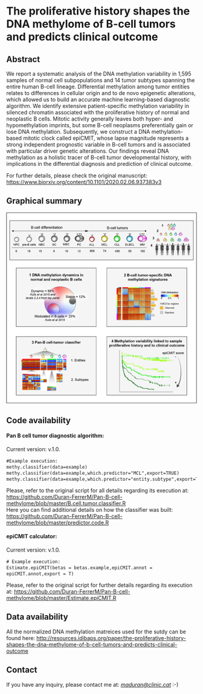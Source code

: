 # The proliferative history shapes the DNA methylome of B-cell tumors and predicts clinical outcome

## Abstract
We report a systematic analysis of the DNA methylation variability in 1,595 samples of normal cell subpopulations and 14 tumor subtypes spanning the entire human B-cell lineage. Differential methylation among tumor entities relates to differences in cellular origin and to de novo epigenetic alterations, which allowed us to build an accurate machine learning-based diagnostic algorithm. We identify extensive patient-specific methylation variability in silenced chromatin associated with the proliferative history of normal and neoplastic B cells. Mitotic activity generally leaves both hyper- and hypomethylation imprints, but some B-cell neoplasms preferentially gain or lose DNA methylation. Subsequently, we construct a DNA methylation-based mitotic clock called epiCMIT, whose lapse magnitude represents a strong independent prognostic variable in B-cell tumors and is associated with particular driver genetic alterations. Our findings reveal DNA methylation as a holistic tracer of B-cell tumor developmental history, with implications in the differential diagnosis and prediction of clinical outcome.

For further details, please check the original manuscript: https://www.biorxiv.org/content/10.1101/2020.02.06.937383v3

## Graphical summary
![alt text](https://github.com/Duran-FerrerM/Pan-B-cell-methylome/blob/master/Graphical.abstract.png)


## Code availability
#### Pan B cell tumor diagnostic algorithm:
Current version: v.1.0.  
```
#Example execution:
methy.classifier(data=example)
methy.classifier(data=example,which.predictor="MCL",export=TRUE)
methy.classifier(data=example,which.predictor="entity.subtype",export=TRUE)
```
Please, refer to the original script for all details regarding its execution at: https://github.com/Duran-FerrerM/Pan-B-cell-methylome/blob/master/B.cell.tumor.classifier.R  
Here you can find additional details on how the classifier was built: https://github.com/Duran-FerrerM/Pan-B-cell-methylome/blob/master/predictor.code.R

#### epiCMIT calculator: 
Current version: v.1.0.  
```
# Example execution:
Estimate.epiCMIT(betas = betas.example,epiCMIT.annot = epiCMIT.annot,export = T)
```
Please, refer to the original script for further details regarding its execution at: https://github.com/Duran-FerrerM/Pan-B-cell-methylome/blob/master/Estimate.epiCMIT.R

## Data availability
All the normalized DNA methylation matreices used for the sutdy can be found here: http://resources.idibaps.org/paper/the-proliferative-history-shapes-the-dna-methylome-of-b-cell-tumors-and-predicts-clinical-outcome

## Contact
If you have any inquiry, please contact me at: *maduran@clinic.cat* :-)
